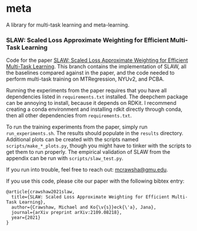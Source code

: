 # meta
A library for multi-task learning and meta-learning.

### SLAW: Scaled Loss Approximate Weighting for Efficient Multi-Task Learning

Code for the paper [SLAW: Scaled Loss Approximate Weighting for Efficient Multi-Task Learning](https://arxiv.org/abs/2109.08218). This branch contains the implementation of SLAW, all the baselines compared against in the paper, and the code needed to perform multi-task training on MTRegression, NYUv2, and PCBA.

Running the experiments from the paper requires that you have all dependencies listed in `requirements.txt` installed. The deepchem package can be annoying to install, because it depends on RDKit. I recommend creating a conda environment and installing rdkit directly through conda, then all other dependencies from `requirements.txt`.

To run the training experiments from the paper, simply run `run_experiments.sh`. The results should populate in the `results` directory. Additional plots can be created with the scripts named `scripts/make_*_plots.py`, though you might have to tinker with the scripts to get them to run properly. The empirical validation of SLAW from the appendix can be run with `scripts/slaw_test.py`.

If you run into trouble, feel free to reach out: [mcrawsha@gmu.edu](mcrawsha@gmu.edu).

If you use this code, please cite our paper with the following bibtex entry:
```
@article{crawshaw2021slaw,
  title={SLAW: Scaled Loss Approximate Weighting for Efficient Multi-Task Learning},
  author={Crawshaw, Michael and Ko{\v{s}}eck{\'a}, Jana},
  journal={arXiv preprint arXiv:2109.08218},
  year={2021}
}
```

